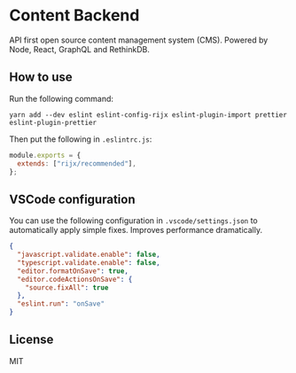 # Content Backend

API first open source content management system (CMS). Powered by Node, React, GraphQL and RethinkDB.

## How to use

Run the following command:

```
yarn add --dev eslint eslint-config-rijx eslint-plugin-import prettier eslint-plugin-prettier
```

Then put the following in `.eslintrc.js`:

```javascript
module.exports = {
  extends: ["rijx/recommended"],
};
```

## VSCode configuration

You can use the following configuration in `.vscode/settings.json` to automatically apply simple fixes. Improves performance dramatically.

```json
{
  "javascript.validate.enable": false,
  "typescript.validate.enable": false,
  "editor.formatOnSave": true,
  "editor.codeActionsOnSave": {
    "source.fixAll": true
  },
  "eslint.run": "onSave"
}
```

## License

MIT
